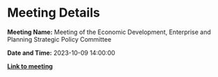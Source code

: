 # Meeting Details

**Meeting Name:** Meeting of the Economic Development, Enterprise and Planning Strategic Policy Committee

**Date and Time:** 2023-10-09 14:00:00

**<a href="https://www.limerick.ie/council/whats-on/meeting-of-the-economic-development-enterprise-and-planning-strategic-policy-2" target="_blank">Link to meeting</a>**
